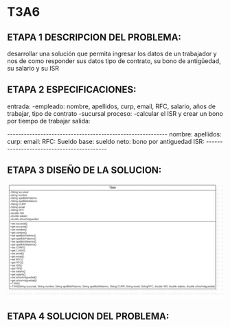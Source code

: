 # T3A6



## ETAPA 1 DESCRIPCION DEL PROBLEMA: 

desarrollar una solución que permita ingresar los datos de un trabajador y nos de como responder sus datos tipo de contrato, su bono de antigüedad, su salario y su ISR

## ETAPA 2 ESPECIFICACIONES:

entrada: -empleado: nombre, apellidos, curp, email, RFC, salario, años de trabajar, tipo de contrato -sucursal proceso: -calcular el ISR y crear un bono por tiempo de trabajar salida:

---------------------------------------------------------- nombre: apellidos: curp: email: RFC: Sueldo base: sueldo neto: bono por antiguedad ISR: ------------------------------------------






## ETAPA 3 DISEÑO DE LA SOLUCION: 
![](https://github.com/juanMaAM/T3A6/blob/main/T3A6.png)

## ETAPA 4 SOLUCION DEL PROBLEMA: 

